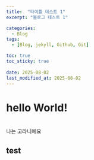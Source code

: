 ```yaml
---
title:  "타이틀 테스트 1"
excerpt: "블로그 테스트 1"

categories:
  - Blog
tags:
  - [Blog, jekyll, Github, Git]

toc: true
toc_sticky: true
 
date: 2025-08-02
last_modified_at: 2025-08-02
---
```


# hello World!

<br>
나는 고라니에요

## test